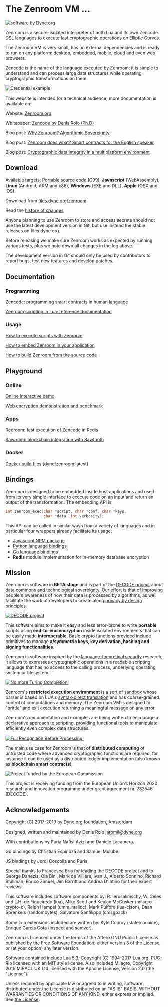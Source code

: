 # The Zenroom VM ...

[![software by Dyne.org](https://zenroom.dyne.org/img/software_by_dyne.png)](http://www.dyne.org)

Zenroom is a secure-isolated interpreter of both Lua and its own
Zencode DSL languages to execute fast cryptographic operations on
Elliptic Curves.

The Zenroom VM is very small, has no external dependencies and is
ready to run on any platform: desktop, embedded, mobile, cloud and
even web browsers.

Zencode is the name of the language executed by Zenroom: it is simple
to understand and can process large data structures while operating
cryptographic transformations on them.

![Credential example](img/coconut_credential-en.jpg)

This website is intended for a technical audience; more documentation is
available on:

<span class="mdi mdi-home"></span> Website: [Zenroom.org](https://zenroom.org)

<span class="mdi mdi-school"></span> Whitepaper: [Zencode by Denis Roio (Ph.D)](https://files.dyne.org/zenroom/Zenroom_Whitepaper.pdf)

<span class="mdi mdi-hand"></span> Blog post: [Why Zenroom? Algorithmic Sovereignty](https://decodeproject.eu/blog/algorithmic-sovereignty-decode)

<span class="mdi mdi-vote"></span> Blog post: [Zenroom does what? Smart contracts for the English speaker](https://decodeproject.eu/blog/smart-contracts-english-speaker)

<span class="mdi mdi-puzzle"></span> Blog post: [Cryptographic data integrity in a multiplatform environment](https://decodeproject.eu/blog/cryptographic-data-integrity-multiplatform-environment)

## Download

<span class="mdi mdi-target"></span>
Available targets: Portable source code (C99), **Javascript** (WebAssembly), **Linux** (Android, ARM and x86), **Windows** (EXE and DLL), **Apple** (OSX and iOS)

<span class="mdi mdi-download"></span>
Download from [files.dyne.org/zenroom](https://files.dyne.org/zenroom)

<span class="mdi mdi-history"></span>
Read the [history of changes](https://files.dyne.org/zenroom/ChangeLog.txt)

Anyone planning to use Zenroom to store and access secrets should not
use the latest development version in Git, but use instead the stable
releases on files.dyne.org.

Before releasing we make sure Zenroom works as expected by running
various tests, plus we note down all changes in the log above.

The development version in Git should only be used by contributors to
report bugs, test new features and develop patches.

## Documentation

### Programming

<span class="mdi mdi-flag"></span>
[Zencode: programming smart contracts in human language](zencode)

<span class="mdi mdi-code-braces"></span>
[Zenroom scripting in Lua: reference documentation](lua)

### Usage

<span class="mdi mdi-run"></span>
[How to execute scripts with Zenroom](wiki/how-to-exec)

<span class="mdi mdi-package"></span>
[How to embed Zenroom in your application](wiki/how-to-embed)

<span class="mdi mdi-cogs"></span>
[How to build Zenroom from the source code](wiki/how-to-build)


## Playground

### Online

<span class="mdi mdi-hand-pointing-right"></span>
[Online interactive demo](https://zenroom.dyne.org/demo)

<span class="mdi mdi-web"></span>
[Web encryption demonstration and benchmark](encrypt)

### Apps

<span class="mdi mdi-network"></span>
[Redroom: fast execution of Zencode in Redis](https://redroom.dyne.org)

<span class="mdi mdi-eye"></span>
[Sawroom: blockchain integration with Sawtooth](https://redroom.dyne.org)

### Docker

<span class="mdi mdi-docker"></span>
[Docker build files](https://github.com/dyne/docker-dyne-software/tree/master/zenroom)
(dyne/zenroom:latest)


## Bindings

Zenroom is designed to be embedded inside host applications and used from its very simple interface to execute code on an input and return an output of the transformation. The embedding API is:

```c
int zenroom_exec(char *script, char *conf, char *keys,
                 char *data, int verbosity);
```

This API can be called in similar ways from a variety of languages and in particular four wrappers already facilitate its usage:

<ul class="center">
<li><a href="https://www.npmjs.com/package/zenroom">Javascript NPM package</a></li>
<li><a href="https://github.com/DECODEproject/zenroom-py">Python language bindings</a></li>
<li><a href="https://github.com/DECODEproject/zenroom-go">Go language bindings</a></li>
<li><b>Redis</b> module implementation for in-memory database encryption</li>
</ul>


## Mission

Zenroom is software in **BETA stage** and is part of the [DECODE project](https://decodeproject.eu) about data commons and [technological sovereignty](https://www.youtube.com/watch?v=RvBRbwBm_nQ). Our effort is that of improving people's awareness of how their data is processed by algorithms, as well facilitate the work of developers to create along [privacy by design principles](https://decodeproject.eu/publications/privacy-design-strategies-decode-architecture).

[![DECODE project](img/decode.svg)](https://decodeproject.eu)

This software aims to make it easy and less error-prone to write **portable** scripts using **end-to-end encryption** inside isolated environments that can be easily made **interoperable**. Basic crypto functions provided include primitives to manage **a/symmetric keys, key derivation, hashing and signing functionalities**.

Zenroom is software inspired by the [language-theoretical security](http://langsec.org) research, it allows to expresses cryptographic operations in a readable scripting language that has no access to the calling process, underlying operating system or filesystem.

[![No more Turing Completion!](img/InputLanguages.jpg)](http://langsec.org/occupy/)

Zenroom's **restricted execution environment** is a sort of [sandbox](https://en.wikipedia.org/wiki/Sandbox_%28computer_security%29) whose parser is based on LUA's [syntax-direct translation](https://en.wikipedia.org/wiki/Syntax-directed_translation) and has coarse-grained control of computations and memory. The Zenroom VM is designed to "brittle" and exit execution returning a meaningful message on any error.

Zenroom's documentation and examples are being written to encourage a [declarative](https://en.wikipedia.org/wiki/Declarative_programming) approach to scripting, providing functional tools to manipulate efficiently even complex data structures.

[![Full Recognition Before Processing!](img/FullRecognition.jpg)](http://langsec.org/occupy/)

The main use case for Zenroom is that of **distributed computing** of untrusted code where advanced cryptographic functions are required, for instance it can be used as a distributed ledger implementation (also known as **blockchain smart contracts**).

![Project funded by the European Commission](img/ec_logo.png)

This project is receiving funding from the European Union’s Horizon 2020 research and innovation programme under grant agreement nr. 732546 (DECODE).


## Acknowledgements

Copyright (C) 2017-2019 by Dyne.org foundation, Amsterdam

Designed, written and maintained by Denis Roio <jaromil@dyne.org>

With contributions by Puria Nafisi Azizi and Daniele Lacamera.

Go bindings by Christian Espinoza and Samuel Mulube.

JS bindings by Jordi Coscolla and Puria.

Special thanks to Francesca Bria for leading the DECODE project and to
George Danezis, Ola Bini, Mark de Villiers, Ivan J., Alberto Sonnino,
Richard Stallman, Enrico Zimuel, Jim Barritt and Andrea D'Intino for
their expert reviews.

This software includes software components by: R. Ierusalimschy,
W. Celes and L.H. de Figueiredo (lua), Mike Scott and Kealan McCusker
(milagro-crypto-c), Ralph Hempel (umm_malloc), Mark Pulford
(lua-cjson), Daan Sprenkels (randombytes), Salvatore Sanfilippo
(cmsgpack)

Some Lua extensions included are written by: Kyle Conroy
(statemachine), Enrique García Cota (inspect and semver).

Zenroom is Licensed under the terms of the Affero GNU Public License as
published by the Free Software Foundation; either version 3 of the
License, or (at your option) any later version.

Software contained include Lua 5.3, Copyright (C) 1994-2017 Lua.org,
PUC-Rio licensed with an MIT style license. Also included Milagro,
Copyright 2016 MIRACL UK Ltd licensed with the Apache License, Version
2.0 (the "License").

<!-- We are committed to contribute our code to communities and societies -->
<!-- adopting it as free and open source, according to the Free Software -->
<!-- Foundation guidelines and GNU artisanal traditions. Here is our -->
<!-- [Contributor License Agreement](Agreement.md). -->

Unless required by applicable law or agreed to in writing, software
distributed under the License is distributed on an "AS IS" BASIS,
WITHOUT WARRANTIES OR CONDITIONS OF ANY KIND, either express or
implied.  See [the License](LICENSE.txt).
